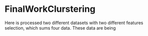 # FinalWorkClurstering
Here is processed two different datasets with two different features selection, which sums four data. These data are being 
